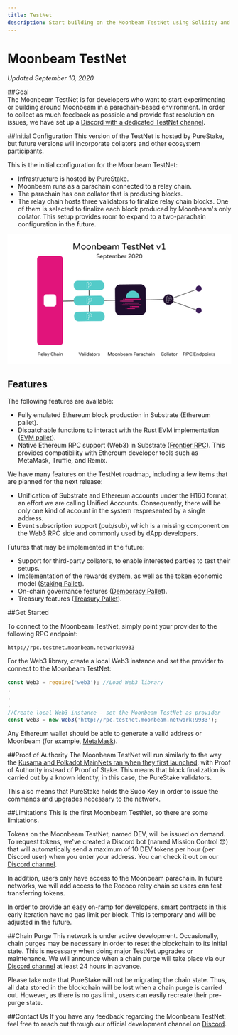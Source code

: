 ```yaml
---
title: TestNet
description: Start building on the Moonbeam TestNet using Solidity and your favorite Ethereum tools.
---
```

# Moonbeam TestNet  
*Updated September 10, 2020*

##Goal  
The Moonbeam TestNet is for developers who want to start experimenting or building around Moonbeam in a parachain-based environment. In order to collect as much feedback as possible and provide fast resolution on issues, we have set up a [Discord with a dedicated TestNet channel](https://discord.gg/nWbtA9x).

##Initial Configuration
This version of the TestNet is hosted by PureStake, but future versions will incorporate collators and other ecosystem participants.  

This is the initial configuration for the Moonbeam TestNet:  
-  Infrastructure is hosted by PureStake.
-  Moonbeam runs as a parachain connected to a relay chain.
-  The parachain has one collator that is producing blocks.
-  The relay chain hosts three validators to finalize relay chain blocks. One of them is selected to finalize each block produced by Moonbeam's only collator. This setup provides room to expand to a two-parachain configuration in the future.

![TestNet Diagram](/images/networks/Moonbeam-TestNet-1.png)

## Features
The following features are available:  
- Fully emulated Ethereum block production in Substrate (Ethereum pallet).
- Dispatchable functions to interact with the Rust EVM implementation ([EVM pallet](https://github.com/paritytech/substrate/tree/master/frame/evm)).
- Native Ethereum RPC support (Web3) in Substrate ([Frontier RPC](https://github.com/paritytech/frontier)). This provides compatibility with Ethereum developer tools such as MetaMask, Truffle, and Remix.

We have many features on the TestNet roadmap, including a few items that are planned for the next release:

- Unification of Substrate and Ethereum accounts under the H160 format, an effort we are calling Unified Accounts. Consequently, there will be only one kind of account in the system respresented by a single address.
- Event subscription support (pub/sub), which is a missing component on the Web3 RPC side and commonly used by dApp developers.

Futures that may be implemented in the future:

- Support for third-party collators, to enable interested parties to test their setups.
- Implementation of the rewards system, as well as the token economic model ([Staking Pallet](https://wiki.polkadot.network/docs/en/learn-staking)).
- On-chain governance features ([Democracy Pallet](https://github.com/paritytech/substrate/tree/HEAD/frame/democracy)).
- Treasury features ([Treasury Pallet](https://github.com/paritytech/substrate/tree/master/frame/treasury)).

##Get Started

To connect to the Moonbeam TestNet, simply point your provider to the following RPC endpoint:

```
http://rpc.testnet.moonbeam.network:9933
```

For the Web3 library, create a local Web3 instance and set the provider to connect to the Moonbeam TestNet:

```js
const Web3 = require('web3'); //Load Web3 library
.
.
.
//Create local Web3 instance - set the Moonbeam TestNet as provider
const web3 = new Web3('http://rpc.testnet.moonbeam.network:9933'); 
```

Any Ethereum wallet should be able to generate a valid address or Moonbeam (for example, [MetaMask](https://metamask.io/)).

##Proof of Authority
The Moonbeam TestNet will run similarly to the way the [Kusama and Polkadot MainNets ran when they first launched](https://wiki.polkadot.network/docs/en/learn-launch#the-poa-launch): with Proof of Authority instead of Proof of Stake. This means that block finalization is carried out by a known identity, in this case, the PureStake validators.

This also means that PureStake holds the Sudo Key in order to issue the commands and upgrades necessary to the network.

##Limitations
This is the first Moonbeam TestNet, so there are some limitations.

Tokens on the Moonbeam TestNet, named DEV, will be issued on demand. To request tokens, we've created a Discord bot (named Mission Control :sunglasses:) that will automatically send a maximum of 10 DEV tokens per hour (per Discord user) when you enter your address. You can check it out on our [Discord channel](https://discord.gg/nWbtA9x).

In addition, users only have access to the Moonbeam parachain. In future networks, we will add access to the Rococo relay chain so users can test transferring tokens.

In order to provide an easy on-ramp for developers, smart contracts in this early iteration have no gas limit per block. This is temporary and will be adjusted in the future.

##Chain Purge
This network is under active development. Occasionally, chain purges may be necessary in order to reset the blockchain to its initial state. This is necessary when doing major TestNet upgrades or maintenance. We will announce when a chain purge will take place via our [Discord channel](https://discord.gg/3rgpMmX) at least 24 hours in advance.

Please take note that PureStake will not be migrating the chain state. Thus, all data stored in the blockchain will be lost when a chain purge is carried out. However, as there is no gas limit, users can easily recreate their pre-purge state.

##Contact Us
If you have any feedback regarding the Moonbeam TestNet, feel free to reach out through our official development channel on [Discord](https://discord.gg/3rgpMmX).
